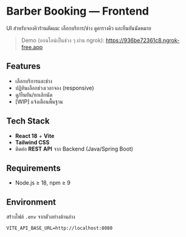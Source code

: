 # Barber Booking — Frontend

UI สำหรับจองคิวร้านตัดผม: เลือกบริการ/ช่าง ดูตารางคิว และยืนยันนัดหมาย  
> Demo (ออนไลน์เป็นช่วง ๆ ผ่าน ngrok): https://936be72361c8.ngrok-free.app  


## Features
- เลือกบริการและช่าง
- ปฏิทินเลือกช่วงเวลาจอง (responsive)
- ดู/ยืนยัน/ยกเลิกนัด
- [WIP] แจ้งเตือนพื้นฐาน

## Tech Stack
- **React 18** + **Vite**
- **Tailwind CSS**
- ติดต่อ **REST API** จาก Backend (Java/Spring Boot)

## Requirements
- Node.js ≥ 18, npm ≥ 9

## Environment
สร้างไฟล์ `.env` จากตัวอย่างด้านล่าง
```env
VITE_API_BASE_URL=http://localhost:8080
